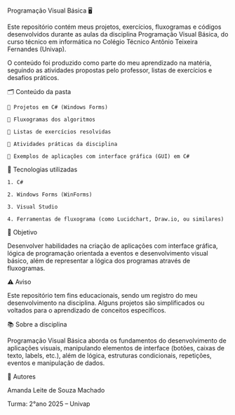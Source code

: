 Programação Visual Básica 🖥️

Este repositório contém meus projetos, exercícios, fluxogramas e códigos desenvolvidos durante as aulas da disciplina Programação Visual Básica, do curso técnico em informática no Colégio Técnico Antônio Teixeira Fernandes (Univap).

O conteúdo foi produzido como parte do meu aprendizado na matéria, seguindo as atividades propostas pelo professor, listas de exercícios e desafios práticos.


🗂️ Conteúdo da pasta

    🔸 Projetos em C# (Windows Forms)

    🔸 Fluxogramas dos algoritmos

    🔸 Listas de exercícios resolvidas

    🔸 Atividades práticas da disciplina

    🔸 Exemplos de aplicações com interface gráfica (GUI) em C#


🚀 Tecnologias utilizadas

    1. C#

    2. Windows Forms (WinForms)

    3. Visual Studio

    4. Ferramentas de fluxograma (como Lucidchart, Draw.io, ou similares)


🎯 Objetivo

Desenvolver habilidades na criação de aplicações com interface gráfica, lógica de programação orientada a eventos e desenvolvimento visual básico, além de representar a lógica dos programas através de fluxogramas.


⚠️ Aviso

Este repositório tem fins educacionais, sendo um registro do meu desenvolvimento na disciplina. Alguns projetos são simplificados ou voltados para o aprendizado de conceitos específicos.


📚 Sobre a disciplina

Programação Visual Básica aborda os fundamentos do desenvolvimento de aplicações visuais, manipulando elementos de interface (botões, caixas de texto, labels, etc.), além de lógica, estruturas condicionais, repetições, eventos e manipulação de dados.

👥 Autores

Amanda Leite de Souza Machado

Turma: 2°ano 2025 – Univap
